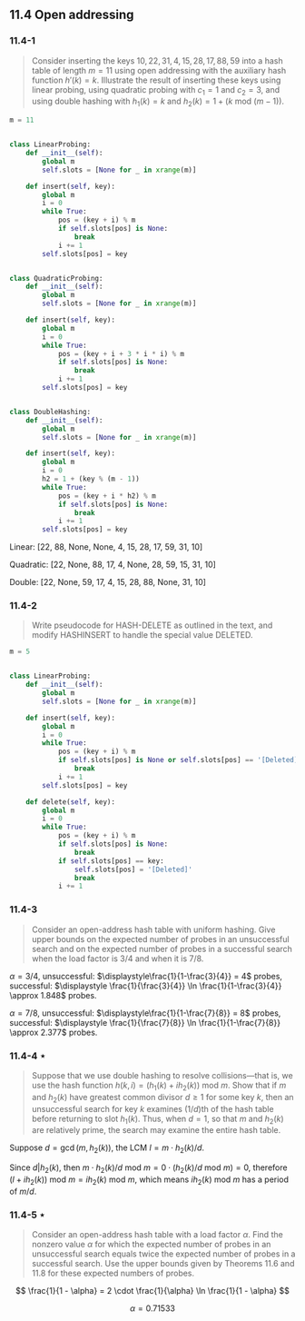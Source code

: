 ## 11.4 Open addressing

### 11.4-1

> Consider inserting the keys $10, 22, 31, 4, 15, 28, 17, 88, 59$ into a hash table of length $m = 11$ using open addressing with the auxiliary hash function $h'(k) = k$. Illustrate the result of inserting these keys using linear probing, using quadratic probing with $c_1 = 1$ and $c_2 = 3$, and using double hashing with $h_1(k) = k$ and $h_2(k) = 1 + (k ~\text{mod}~ (m - 1))$.

```python
m = 11


class LinearProbing:
    def __init__(self):
        global m
        self.slots = [None for _ in xrange(m)]

    def insert(self, key):
        global m
        i = 0
        while True:
            pos = (key + i) % m
            if self.slots[pos] is None:
                break
            i += 1
        self.slots[pos] = key


class QuadraticProbing:
    def __init__(self):
        global m
        self.slots = [None for _ in xrange(m)]

    def insert(self, key):
        global m
        i = 0
        while True:
            pos = (key + i + 3 * i * i) % m
            if self.slots[pos] is None:
                break
            i += 1
        self.slots[pos] = key


class DoubleHashing:
    def __init__(self):
        global m
        self.slots = [None for _ in xrange(m)]

    def insert(self, key):
        global m
        i = 0
        h2 = 1 + (key % (m - 1))
        while True:
            pos = (key + i * h2) % m
            if self.slots[pos] is None:
                break
            i += 1
        self.slots[pos] = key
```

Linear: [22, 88, None, None, 4, 15, 28, 17, 59, 31, 10]

Quadratic: [22, None, 88, 17, 4, None, 28, 59, 15, 31, 10]

Double: [22, None, 59, 17, 4, 15, 28, 88, None, 31, 10]


### 11.4-2

> Write pseudocode for HASH-DELETE as outlined in the text, and modify HASHINSERT to handle the special value DELETED.

```python
m = 5


class LinearProbing:
    def __init__(self):
        global m
        self.slots = [None for _ in xrange(m)]

    def insert(self, key):
        global m
        i = 0
        while True:
            pos = (key + i) % m
            if self.slots[pos] is None or self.slots[pos] == '[Deleted]':
                break
            i += 1
        self.slots[pos] = key

    def delete(self, key):
        global m
        i = 0
        while True:
            pos = (key + i) % m
            if self.slots[pos] is None:
                break
            if self.slots[pos] == key:
                self.slots[pos] = '[Deleted]'
                break
            i += 1
```

### 11.4-3

> Consider an open-address hash table with uniform hashing. Give upper bounds on the expected number of probes in an unsuccessful search and on the expected number of probes in a successful search when the load factor is 3/4 and when it is 7/8.

$\alpha=3/4$, unsuccessful: $\displaystyle\frac{1}{1-\frac{3}{4}} = 4$ probes, successful: $\displaystyle \frac{1}{\frac{3}{4}} \ln \frac{1}{1-\frac{3}{4}} \approx 1.848$ probes.

$\alpha=7/8$, unsuccessful: $\displaystyle\frac{1}{1-\frac{7}{8}} = 8$ probes, successful: $\displaystyle \frac{1}{\frac{7}{8}} \ln \frac{1}{1-\frac{7}{8}} \approx 2.377$ probes.

### 11.4-4 $\star$

> Suppose that we use double hashing to resolve collisions—that is, we use the hash function $h(k, i) = (h_1(k) + ih_2(k)) ~\text{mod}~ m$. Show that if $m$ and $h_2(k)$ have greatest common divisor $d \ge 1$ for some key $k$, then an unsuccessful search for key $k$ examines $(1/d)$th of the hash table before returning to slot $h_1(k)$. Thus, when $d = 1$, so that $m$ and $h_2(k)$ are relatively prime, the search may examine the entire hash table.

Suppose $d = \gcd(m, h_2(k))$, the LCM $l = m \cdot h_2(k) / d$.

Since $d | h_2(k)$, then $m \cdot h_2(k) / d ~\text{mod}~ m = 0 \cdot (h_2(k) / d ~\text{mod}~ m) = 0$, therefore $(l + ih_2(k)) ~\text{mod}~ m = ih_2(k) ~\text{mod}~ m$, which means $ih_2(k) ~\text{mod}~ m$ has a period of $m/d$.

### 11.4-5 $\star$

> Consider an open-address hash table with a load factor $\alpha$. Find the nonzero value $\alpha$ for which the expected number of probes in an unsuccessful search equals twice the expected number of probes in a successful search. Use the upper bounds given by Theorems 11.6 and 11.8 for these expected numbers of probes.

$$
\frac{1}{1 - \alpha} = 2 \cdot \frac{1}{\alpha} \ln \frac{1}{1 - \alpha}
$$

$$
\alpha = 0.71533
$$

